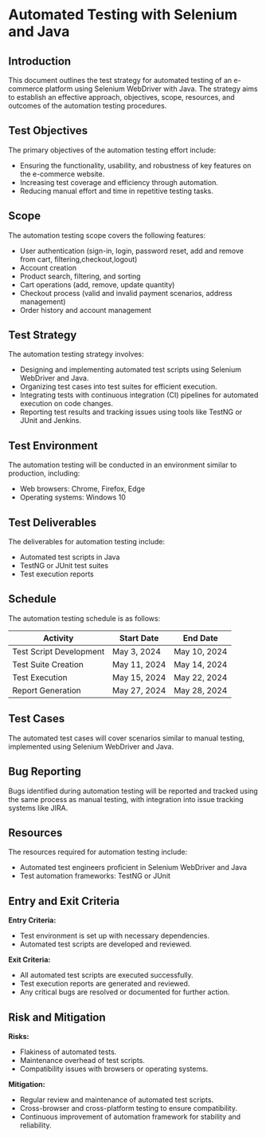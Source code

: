 # Automated Testing with Selenium and Java

## Introduction
This document outlines the test strategy for automated testing of an e-commerce platform using Selenium WebDriver with Java. The strategy aims to establish an effective approach, objectives, scope, resources, and outcomes of the automation testing procedures.

## Test Objectives
The primary objectives of the automation testing effort include:
- Ensuring the functionality, usability, and robustness of key features on the e-commerce website.
- Increasing test coverage and efficiency through automation.
- Reducing manual effort and time in repetitive testing tasks.

## Scope
The automation testing scope covers the following features:
- User authentication (sign-in, login, password reset, add and remove from cart, filtering,checkout,logout)
- Account creation
- Product search, filtering, and sorting
- Cart operations (add, remove, update quantity)
- Checkout process (valid and invalid payment scenarios, address management)
- Order history and account management

## Test Strategy
The automation testing strategy involves:
- Designing and implementing automated test scripts using Selenium WebDriver and Java.
- Organizing test cases into test suites for efficient execution.
- Integrating tests with continuous integration (CI) pipelines for automated execution on code changes.
- Reporting test results and tracking issues using tools like TestNG or JUnit and Jenkins.

## Test Environment
The automation testing will be conducted in an environment similar to production, including:
- Web browsers: Chrome, Firefox, Edge
- Operating systems: Windows 10

## Test Deliverables
The deliverables for automation testing include:
- Automated test scripts in Java
- TestNG or JUnit test suites
- Test execution reports

## Schedule
The automation testing schedule is as follows:

| Activity                   | Start Date  | End Date    |
|----------------------------|-------------|-------------|
| Test Script Development    | May 3, 2024 | May 10, 2024|
| Test Suite Creation        | May 11, 2024| May 14, 2024|
| Test Execution             | May 15, 2024| May 22, 2024|
| Report Generation          | May 27, 2024| May 28, 2024|

## Test Cases
The automated test cases will cover scenarios similar to manual testing, implemented using Selenium WebDriver and Java.

## Bug Reporting
Bugs identified during automation testing will be reported and tracked using the same process as manual testing, with integration into issue tracking systems like JIRA.

## Resources
The resources required for automation testing include:
- Automated test engineers proficient in Selenium WebDriver and Java
- Test automation frameworks: TestNG or JUnit


## Entry and Exit Criteria
**Entry Criteria:**
- Test environment is set up with necessary dependencies.
- Automated test scripts are developed and reviewed.


**Exit Criteria:**
- All automated test scripts are executed successfully.
- Test execution reports are generated and reviewed.
- Any critical bugs are resolved or documented for further action.

## Risk and Mitigation
**Risks:**
- Flakiness of automated tests.
- Maintenance overhead of test scripts.
- Compatibility issues with browsers or operating systems.

**Mitigation:**
- Regular review and maintenance of automated test scripts.
- Cross-browser and cross-platform testing to ensure compatibility.
- Continuous improvement of automation framework for stability and reliability.


